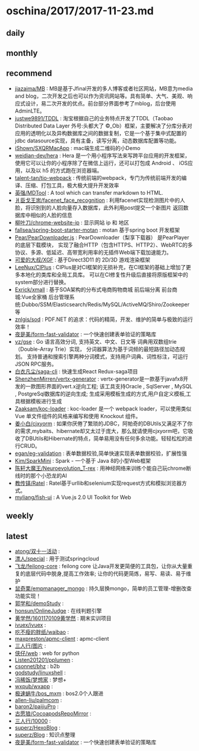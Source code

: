 # oschina/2017/2017-11-23.md



## daily



## monthly



## recommend

- [jiazaima/MB](http://git.oschina.net/jishuzhai/MB) : MB是基于Jfinal开发的多人博客或者社区网站，MB意为media and blog，二次开发之后也可以作为资讯网站等。具有简单、大气、美观、响应式设计，易二次开发的优点。前台部分界面参考了mblog，后台使用AdminLTE。
- [justwe9891/TDDL](http://git.oschina.net/justwe9891/TDDL) : 淘宝根据自己的业务特点开发了TDDL（Taobao Distributed Data Layer 外号:头都大了 ©_Ob）框架，主要解决了分库分表对应用的透明化以及异构数据库之间的数据复制，它是一个基于集中式配置的 jdbc datasource实现，具有主备，读写分离，动态数据库配置等功能。
- [iShown/SXQRMacApp](http://git.oschina.net/iShown/SXQRMacApp) : mac端生成二维码的小Demo
- [weidian-dev/hera](http://git.oschina.net/weidian-inc/hera) : Hera 是一个用小程序写法来写跨平台应用的开发框架，使用它可以让你的小程序除了在微信上运行，还可以打包成 Android 、 iOS应用，以及以 h5 的方式跑在浏览器端。
- [talent-tan/tio-webpack](http://git.oschina.net/tywo45/tio-webpack) : 传统前端的webpack，专门为传统前端开发的编译、压缩、打包工具，极大极大提升开发效率
- [英强/MDTool](http://git.oschina.net/cevin15/MDTool) : A tool which can transfer markdown to HTML.
- [爿臣戈王耑/facenet_face_recognition](http://git.oschina.net/PanChenGeWang/facenet_face_regonistant) : 利用facenet实现检测图片中的人脸，将识别到的人脸向量存入数据库，此外利用post提交一个新图片 返回数据库中相似的人脸的信息
- [柳叶刀/chrome-website-ip](http://git.oschina.net/chromeplug/chrome-website-ip) : 显示网站 ip 和 地区
- [fallsea/spring-boot-starter-motan](http://git.oschina.net/fallsea/spring-boot-starter-motan) : motan 基于spring boot 开发框架
- [Pear/PearDownloader.js](http://git.oschina.net/PearInc/PearDownloader.js) : PearDownloader（梨享下载器） 是PearPlayer的底层下载模块， 实现了融合HTTP（包含HTTPS、HTTP2）、WebRTC的多协议、多源、低延迟、高带宽利用率的无插件Web端下载加速能力。
- [可爱的大叔/XGF](http://git.oschina.net/kadds/XGF) : 基于Direct3D11 的 2D/3D 游戏渲染框架
- [LeeNux/CIPlus](http://git.oschina.net/leenux/CIPlus) : CIPlus是对CI框架的无损补充，在CI框架的基础上增加了更多本地化的类库和全局工具库。 可以在CI修复性升级后直接将原版框架中的system部分进行替换。
- [Exrick/xmall](http://git.oschina.net/Exrick/xmall) : 基于SOA架构的分布式电商购物商城 前后端分离 前台商城:Vue全家桶 后台管理系统:Dubbo/SSM/Elasticsearch/Redis/MySQL/ActiveMQ/Shiro/Zookeeper等
- [znlgis/sod](http://git.oschina.net/znlgis/sod) : PDF.NET 的追求：代码的精简，开发、维护的简单与极致的运行效率！
- [夜是美/form-fast-validator](http://git.oschina.net/ntbl/form-fast-validator) : 一个快速创建表单验证的策略库
- [vz/gse](http://git.oschina.net/veni0/gse) : Go 语言高效分词, 支持英文、中文、日文等 词典用双数组trie（Double-Array Trie）实现， 分词器算法为基于词频的最短路径加动态规划。 支持普通和搜索引擎两种分词模式，支持用户词典、词性标注，可运行JSON RPC服务。
- [白衣凡尘/saga-cli](http://git.oschina.net/daoxiaozhang/saga-cli) : 快速生成React Redux-saga项目
- [ShenzhenMirren/vertx-generator](http://git.oschina.net/duhua/vertx-generator) : vertx-generator是一款基于javafx8开发的一款图形界面的vert.x逆向工程; 该工具支持Oracle , SqlServer , MySQL , PostgreSql数据库的逆向生成; 生成采用模板生成的方式,用户自定义模板,工具根据模板进行生成
- [Zaaksam/koc-loader](http://git.oschina.net/zaaksam/koc-loader) : koc-loader 是一个 webpack loader，可以使用类似 Vue 单文件组件的风格来编写和使用 Knockout 组件。
- [姜小白/cjxyorm](http://git.oschina.net/jfhb/CJXYORM) : 如果你厌倦了繁琐的JDBC，阿帕奇的DBUtils又满足不了你的需求,mybaits、hibernate却又太过于庞大，那么就请使用cjxyorm吧，它吸收了DBUtils和Hibernate的特点，简单易用没有任何多余功能。轻轻松松的进行CRUD。
- [egan/eg-validation](http://git.oschina.net/egzosn/eg-validation) : 表单数据校验,简单快速实现表单数据校验，扩展性强
- [Kim/SparkMini](http://git.oschina.net/liloo/SparkMini) : Spark - 一个基于 Java 8的小型Web框架
- [陈轩大魔王/Neuroevolution_T-rex](http://git.oschina.net/cxwithyxy/Neuroevolution_T-rex) : 用神经网络来训练个能自己玩chrome断线时的那个小恐龙的AI
- [教传铎/Ratel](http://git.oschina.net/jiaochuanduo/Ratel) : Ratel基于urllib和selenium实现request方式和模拟浏览器方式。
- [myliang/fish-ui](http://git.oschina.net/myliang/fish-ui) : A Vue.js 2.0 UI Toolkit for Web


## weekly



## latest

- [atong/双十一活动](http://git.oschina.net/atong6/ShuangShiYiHuoDong) : 
- [漂人/special](http://git.oschina.net/F0010E0F1D59C15F68F2A0C4/special) : 用于测试springcloud
- [飞龙/feilong-core](http://git.oschina.net/ifeilong/feilong-core) : feilong core 让Java开发更简便的工具包，让你从大量重复的底层代码中脱身,提高工作效率; 让你的代码更简炼，易写、易读、易于维护
- [鼠奇栗/empmanager_mongo](http://git.oschina.net/pigbrother_1/empmanager_mongo) : 持久层换mongo，简单的员工管理-增删改查功能实现！
- [郭学和/demoStudy](http://git.oschina.net/guoxh/demoStudy) : 
- [honsun/OnlineJudge](http://git.oschina.net/honsun/voj) : 在线判题引擎
- [黄学然/1601170109黄学然](http://git.oschina.net/HuangXueRan/1601170109HuangXueRan) : 期末实训项目
- [ivuex/ivuex](http://git.oschina.net/ivuex/ivuex) : 
- [吃不瘦的胖纸/waibao](http://git.oschina.net/olj/waibao) : 
- [maxpreston/apmc-client](http://git.oschina.net/maxpreston/apmc-client) : apmc-client
- [三人行/图片](http://git.oschina.net/SanRenXing333/TuPian) : 
- [侠仔/web](http://git.oschina.net/cmccgprs/web) : web for python
- [Listen201201/pplumen](http://git.oschina.net/Listen201201/pplumen) : 
- [csonnet/bhz](http://git.oschina.net/csonnet/bhz) : b2b
- [godstudy/linuxshell](http://git.oschina.net/godstudy/linuxshell) : 
- [冯稀饭/梦想家](http://git.oschina.net/FengXiFan/dreamerPlus) : 梦想+
- [wxpub/wxapp](http://git.oschina.net/wxpub/wxapp) : 
- [极速蜗牛/bos_mxm](http://git.oschina.net/fastsnail0/bos_mxm) : bos2.0个人跟进
- [allen-liu/palmcom](http://git.oschina.net/rockit/palmcom) : 
- [baron2/paijiuPro](http://git.oschina.net/baron223/paijiuPro) : 
- [古愿狼/CocoapodsRepoMirror](http://git.oschina.net/moshiwu/CocoapodsRepoMirror) : 
- [三人行/10000](http://git.oschina.net/SanRenXing333/10000) : 
- [superz/HexoBlog](http://git.oschina.net/superzchao/HexoBlog) : 
- [superz/Blog](http://git.oschina.net/superzchao/Blog) : 知识点整理
- [夜是美/form-fast-validator](http://git.oschina.net/ntbl/form-fast-validator) : 一个快速创建表单验证的策略库